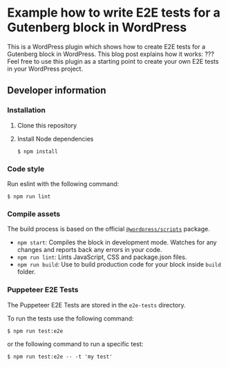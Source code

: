 # Example how to write E2E tests for a Gutenberg block in WordPress

This is a WordPress plugin which shows how to create E2E tests for a Gutenberg block in WordPress.
This blog post explains how it works: ???
Feel free to use this plugin as a starting point to create your own E2E tests in your WordPress project.

## Developer information

### Installation

1. Clone this repository

1. Install Node dependencies

    ```
    $ npm install
    ```

### Code style

Run eslint with the following command:

```
$ npm run lint
```

### Compile assets

The build process is based on the official [`@wordpress/scripts`](https://developer.wordpress.org/block-editor/packages/packages-scripts/) package.

* `npm start`: Compiles the block in development mode. Watches for any changes and reports back any errors in your code.
* `npm run lint`: Lints JavaScript, CSS and package.json files.
* `npm run build`: Use to build production code for your block inside `build` folder.

### Puppeteer E2E Tests

The Puppeteer E2E Tests are stored in the `e2e-tests` directory.

To run the tests use the following command:

```
$ npm run test:e2e
```

or the following command to run a specific test:

```
$ npm run test:e2e -- -t 'my test'
```
